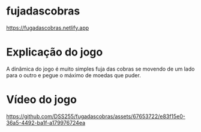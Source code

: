 # fujadascobras
https://fugadascobras.netlify.app

# Explicação do jogo
A dinâmica do jogo é muito simples fuja das cobras se movendo
de um lado para o outro e pegue o máximo de moedas que puder.

# Vídeo do jogo



https://github.com/DSS255/fugadascobras/assets/67653722/e83f15e0-36a5-4492-ba1f-a179976724ea



